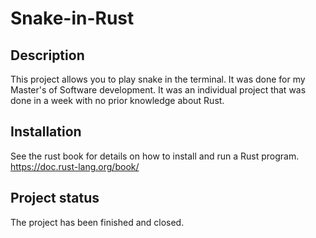 # Snake-in-Rust

## Description
This project allows you to play snake in the terminal. It was done for my Master's of Software development. It was an individual project that was done in a week with no prior knowledge about Rust.

## Installation
See the rust book for details on how to install and run a Rust program. https://doc.rust-lang.org/book/

## Project status
The project has been finished and closed.